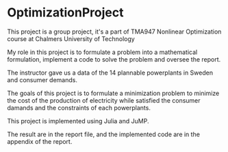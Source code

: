 # OptimizationProject

This project is a group project, it's a part of TMA947 Nonlinear Optimization course at Chalmers University of Technology

My role in this project is to formulate a problem into a mathematical formulation, implement a code to solve the problem and oversee the report.

The instructor gave us a data of the 14 plannable powerplants in Sweden and consumer demands.

The goals of this project is to formulate a minimization problem to minimize the cost of the production of electricity while satisfied the consumer damands and the constraints of each powerplants.

This project is implemented using Julia and JuMP. 

The result are in the report file, and the implemented code are in the appendix of the report.
